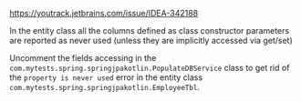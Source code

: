 https://youtrack.jetbrains.com/issue/IDEA-342188

In the entity class all the columns defined as class constructor parameters are reported as never used
(unless they are implicitly accessed via get/set)

Uncomment the fields accessing in the `com.mytests.spring.springjpakotlin.PopulateDBService` class to get rid of the
`property is never used` error in the entity class `com.mytests.spring.springjpakotlin.EmployeeTbl`.
